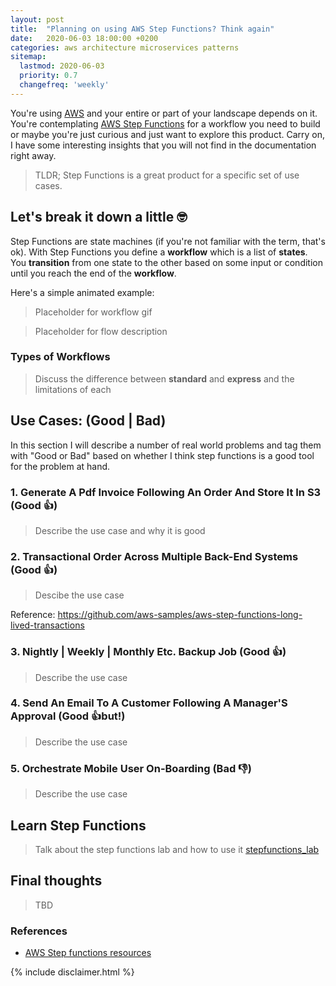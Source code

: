 ```yaml
---
layout: post
title:  "Planning on using AWS Step Functions? Think again"
date:   2020-06-03 18:00:00 +0200
categories: aws architecture microservices patterns
sitemap:
  lastmod: 2020-06-03
  priority: 0.7
  changefreq: 'weekly'
---
```


You're using [AWS](https://aws.amazon.com/) and your entire or part of your landscape depends on it. You're contemplating [AWS Step Functions](https://aws.amazon.com/step-functions/) for a workflow you need to build or maybe you're just curious and just want to explore this product. Carry on, I have some interesting insights that you will not find in the documentation right away.

> TLDR; Step Functions is a great product for a specific set of use cases.

## Let's break it down a little 🤓

Step Functions are state machines (if you're not familiar with the term, that's ok). With Step Functions you define a **workflow** which is a list of **states**. You **transition** from one state to the other based on some input or condition until you reach the end of the **workflow**.

Here's a simple animated example:

> Placeholder for workflow gif

> Placeholder for flow description

### Types of Workflows

> Discuss the difference between **standard** and **express** and the limitations of each

## Use Cases: (Good | Bad)

In this section I will describe a number of real world problems and tag them with "Good or Bad" based on whether I think step functions is a good tool for the problem at hand.

### 1. Generate A Pdf Invoice Following An Order And Store It In S3 (Good 👍)

> Describe the use case and why it is good

### 2. Transactional Order Across Multiple Back-End Systems (Good 👍)

> Descibe the use case

Reference: https://github.com/aws-samples/aws-step-functions-long-lived-transactions

### 3. Nightly | Weekly | Monthly Etc. Backup Job (Good 👍)

> Describe the use case

### 4. Send An Email To A Customer Following A Manager'S Approval (Good 👍but!)

> Describe the use case

### 5. Orchestrate Mobile User On-Boarding (Bad 👎)

> Describe the use case

## Learn Step Functions

> Talk about the step functions lab and how to use it [stepfunctions_lab](https://github.com/Link-/stepfunctions_lab)

## Final thoughts

> TBD

### References

- [AWS Step functions resources](https://aws.amazon.com/step-functions/resources/?step-functions.sort-by=item.additionalFields.postDateTime&step-functions.sort-order=desc)

{% include disclaimer.html %}
